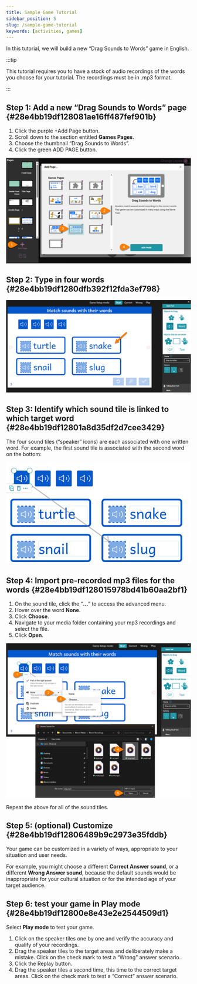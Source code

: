 ```yaml
---
title: Sample Game Tutorial
sidebar_position: 5
slug: /sample-game-tutorial
keywords: [activities, games]
---
```




In this tutorial, we will build a new “Drag Sounds to Words” game in English.


:::tip

This tutorial requires you to have a stock of audio recordings of the words you choose for your tutorial. The recordings must be in .mp3 format.

:::




## Step 1: Add a new “Drag Sounds to Words” page {#28e4bb19df128081ae16ff487fef901b}

1. Click the purple +Add Page button.
2. Scroll down to the section entitled **Games Pages**.
3. Choose the thumbnail “Drag Sounds to Words”.
4. Click the green ADD PAGE button.

![](./sample-game-tutorial.28e4bb19-df12-80c2-beae-fcbbd159efd1.png)


## Step 2: Type in four words {#28e4bb19df1280dfb392f12fda3ef798}


![](./sample-game-tutorial.28e4bb19-df12-8070-b50e-d6ff1c68c425.png)


## Step 3: Identify which sound tile is linked to which target word {#28e4bb19df12801a8d35df2d7cee3429}


The four sound tiles (“speaker” icons) are each associated with one written word. For example, the first sound tile is associated with the second word on the bottom:


 


![](./sample-game-tutorial.28e4bb19-df12-8058-b0d4-c38ad2c37491.png)


## Step 4: Import pre-recorded mp3 files for the words {#28e4bb19df128015978bd41b60aa2bf1}

1. On the sound tile, click the “**…**” to access the advanced menu.
2. Hover over the word **None**.
3. Click **Choose**.
4. Navigate to your media folder containing your mp3 recordings and select the file.
5. Click **Open**.

![](./sample-game-tutorial.28e4bb19-df12-8096-ae5a-ef831b191231.png)


Repeat the above for all of the sound tiles.


## Step 5: (optional) Customize {#28e4bb19df12806489b9c2973e35fddb}


Your game can be customized in a variety of ways, appropriate to your situation and user needs.


For example, you might choose a different **Correct Answer sound**, or a different **Wrong Answer sound**, because the default sounds would be inappropriate for your cultural situation or for the intended age of your target audience.


## Step 6: test your game in Play mode {#28e4bb19df12800e8e43e2e2544509d1}


Select **Play mode** to test your game. 

1. Click on the speaker tiles one by one and verify the accuracy and qualify of your recordings.
2. Drag the speaker tiles to the target areas and deliberately make a mistake. Click on the check mark to test a “Wrong” answer scenario.
3. Click the Replay button.
4. Drag the speaker tiles a second time, this time to the correct target areas. Click on the check mark to test a “Correct” answer scenario.
